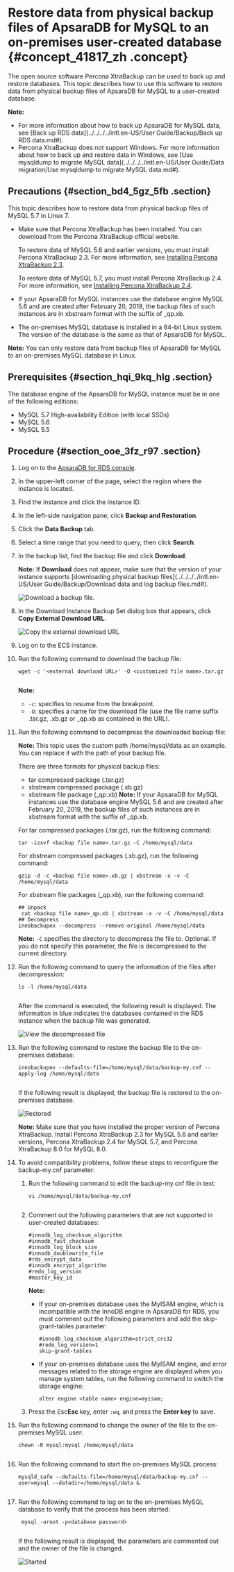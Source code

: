 # Restore data from physical backup files of ApsaraDB for MySQL to an on-premises user-created database {#concept_41817_zh .concept}

The open source software Percona XtraBackup can be used to back up and restore databases. This topic describes how to use this software to restore data from physical backup files of ApsaraDB for MySQL to a user-created database.

**Note:** 

-   For more information about how to back up ApsaraDB for MySQL data, see [Back up RDS data](../../../../intl.en-US/User Guide/Backup/Back up RDS data.md#).
-   Percona XtraBackup does not support Windows. For more information about how to back up and restore data in Windows, see [Use mysqldump to migrate MySQL data](../../../../intl.en-US/User Guide/Data migration/Use mysqldump to migrate MySQL data.md#).

## Precautions {#section_bd4_5gz_5fb .section}

This topic describes how to restore data from physical backup files of MySQL 5.7 in Linux 7.

-   Make sure that Percona XtraBackup has been installed. You can download from the Percona XtraBackup official website.

    To restore data of MySQL 5.6 and earlier versions, you must install Percona XtraBackup 2.3. For more information, see [Installing Percona XtraBackup 2.3](https://www.percona.com/doc/percona-xtrabackup/2.3/installation.html).

    To restore data of MySQL 5.7, you must install Percona XtraBackup 2.4. For more information, see [Installing Percona XtraBackup 2.4](https://www.percona.com/doc/percona-xtrabackup/2.4/installation.html).

-   If your ApsaraDB for MySQL instances use the database engine MySQL 5.6 and are created after February 20, 2019, the backup files of such instances are in xbstream format with the suffix of \_qp.xb.
-   The on-premises MySQL database is installed in a 64-bit Linux system. The version of the database is the same as that of ApsaraDB for MySQL.

**Note:** You can only restore data from backup files of ApsaraDB for MySQL to an on-premises MySQL database in Linux.


## Prerequisites {#section_hqi_9kq_hlg .section}

The database engine of the ApsaraDB for MySQL instance must be in one of the following editions:

-   MySQL 5.7 High-availability Edition \(with local SSDs\)
-   MySQL 5.6
-   MySQL 5.5

## Procedure {#section_ooe_3fz_r97 .section}

1.  Log on to the [ApsaraDB for RDS console](https://rds.console.aliyun.com).
2.  In the upper-left corner of the page, select the region where the instance is located.
3.  Find the instance and click the instance ID.
4.  In the left-side navigation pane, click **Backup and Restoration**.
5.  Click the **Data Backup** tab.
6.  Select a time range that you need to query, then click **Search**.
7.  In the backup list, find the backup file and click **Download**.

    **Note:** If **Download** does not appear, make sure that the version of your instance supports [downloading physical backup files](../../../../intl.en-US/User Guide/Backup/Download data and log backup files.md#).

    ![Download a backup file.](http://static-aliyun-doc.oss-cn-hangzhou.aliyuncs.com/assets/img/8199/156715265347407_en-US.png)

8.  In the Download Instance Backup Set dialog box that appears, click **Copy External Download URL**.

    ![Copy the external download URL](http://static-aliyun-doc.oss-cn-hangzhou.aliyuncs.com/assets/img/8199/156715265447408_en-US.png)

9.  Log on to the ECS instance.
10. Run the following command to download the backup file:

    ``` {#codeblock_8q1_jx0_mvl}
    wget -c '<external download URL>' -O <customized file name>.tar.gz
    					
    ```

    **Note:** 

    -   `-c`: specifies to resume from the breakpoint.
    -   `-O`: specifies a name for the download file \(use the file name suffix .tar.gz, .xb.gz or \_qp.xb as contained in the URL\).
11. Run the following command to decompress the downloaded backup file:

    **Note:** This topic uses the custom path /home/mysql/data as an example. You can replace it with the path of your backup file.

    There are three formats for physical backup files:

    -   tar compressed package \(.tar.gz\)
    -   xbstream compressed package \(.xb.gz\)
    -   xbstream file package \(\_qp.xb\)
    **Note:** If your ApsaraDB for MySQL instances use the database engine MySQL 5.6 and are created after February 20, 2019, the backup files of such instances are in xbstream format with the suffix of \_qp.xb.

    For tar compressed packages \(.tar.gz\), run the following command:

    ``` {#codeblock_xpo_vum_r09}
    tar -izxvf <backup file name>.tar.gz -C /home/mysql/data
    ```

    For xbstream compressed packages \(.xb.gz\), run the following command:

    ``` {#codeblock_o3v_gfv_syk}
    gzip -d -c <backup file name>.xb.gz | xbstream -x -v -C /home/mysql/data
    ```

    For xbstream file packages \(\_qp.xb\), run the following command:

    ``` {#codeblock_y11_9a2_tgq}
    ## Unpack
     cat <backup file name>_qp.xb | xbstream -x -v -C /home/mysql/data
    ## Decompress
    innobackupex --decompress --remove-original /home/mysql/data
    ```

    **Note:** `-C` specifies the directory to decompress the file to. Optional. If you do not specify this parameter, the file is decompressed to the current directory.

12. Run the following command to query the information of the files after decompression:

    ``` {#codeblock_0eg_uzq_fls}
    ls -l /home/mysql/data
    					
    ```

    After the command is executed, the following result is displayed. The information in blue indicates the databases contained in the RDS instance when the backup file was generated.

    ![View the decompressed file](http://static-aliyun-doc.oss-cn-hangzhou.aliyuncs.com/assets/img/8199/156715265447410_en-US.jpg)

13. Run the following command to restore the backup file to the on-premises database:

    ``` {#codeblock_1pd_fvx_w4h}
    innobackupex --defaults-file=/home/mysql/data/backup-my.cnf --apply-log /home/mysql/data
    					
    ```

    If the following result is displayed, the backup file is restored to the on-premises database.

    ![Restored](http://static-aliyun-doc.oss-cn-hangzhou.aliyuncs.com/assets/img/8199/156715265447412_en-US.jpg)

    **Note:** Make sure that you have installed the proper version of Percona XtraBackup. Install Percona XtraBackup 2.3 for MySQL 5.6 and earlier versions, Percona XtraBackup 2.4 for MySQL 5.7, and Percona XtraBackup 8.0 for MySQL 8.0.

14. To avoid compatibility problems, follow these steps to reconfigure the backup-my.cnf parameter:
    1.  Run the following command to edit the backup-my.cnf file in text:

        ``` {#codeblock_62v_93u_j4y}
        vi /home/mysql/data/backup-my.cnf
        							
        ```

    2.  Comment out the following parameters that are not supported in user-created databases:

        ``` {#codeblock_nl2_snh_63t .language-bash}
        #innodb_log_checksum_algorithm
        #innodb_fast_checksum
        #innodb_log_block_size
        #innodb_doublewrite_file
        #rds_encrypt_data
        #innodb_encrypt_algorithm
        #redo_log_version
        #master_key_id
        ```

        **Note:** 

        -   If your on-premises database uses the MyISAM engine, which is incompatible with the InnoDB engine in ApsaraDB for RDS, you must comment out the following parameters and add the skip-grant-tables parameter:

            ``` {#codeblock_a4z_eiq_jli}
            #innodb_log_checksum_algorithm=strict_crc32
            #redo_log_version=1
            skip-grant-tables
            ```

        -   If your on-premises database uses the MyISAM engine, and error messages related to the storage engine are displayed when you manage system tables, run the following command to switch the storage engine:

            ``` {#codeblock_ksm_3u3_jrp}
            alter engine <table name> engine=myisam;
            ```

    3.  Press the Esc**Esc** key, enter `:wq`, and press the **Enter key** to save.
15. Run the following command to change the owner of the file to the on-premises MySQL user:

    ``` {#codeblock_nat_wuy_eou .language-bash}
    chown -R mysql:mysql /home/mysql/data
    					
    ```

16. Run the following command to start the on-premises MySQL process:

    ``` {#codeblock_s00_cqo_7pc}
    mysqld_safe --defaults-file=/home/mysql/data/backup-my.cnf --user=mysql --datadir=/home/mysql/data &
    					
    ```

17. Run the following command to log on to the on-premises MySQL database to verify that the process has been started:

    ``` {#codeblock_o16_aau_cpg}
     mysql -uroot -p<database password>
    					
    ```

    If the following result is displayed, the parameters are commented out and the owner of the file is changed.

    ![Started](http://static-aliyun-doc.oss-cn-hangzhou.aliyuncs.com/assets/img/8199/156715265447413_en-US.jpg)


